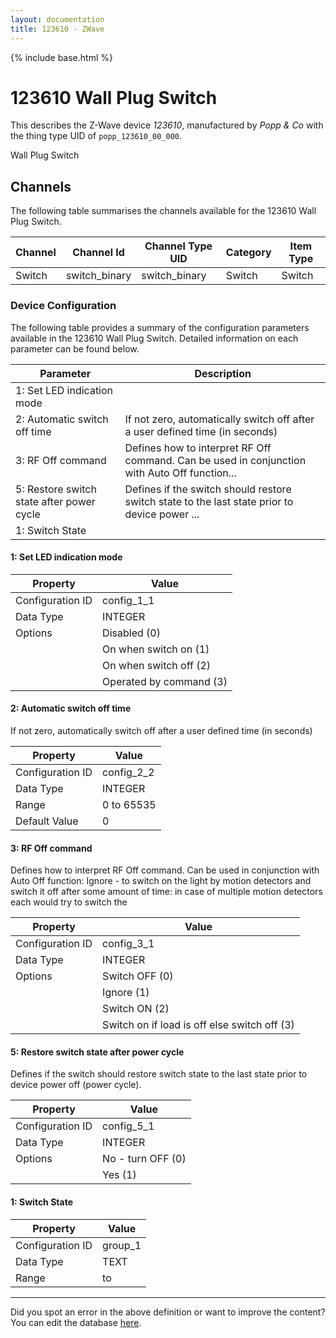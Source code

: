 ```yaml
---
layout: documentation
title: 123610 - ZWave
---
```


{% include base.html %}

# 123610 Wall Plug Switch

This describes the Z-Wave device *123610*, manufactured by *Popp &amp; Co* with the thing type UID of ```popp_123610_00_000```. 

Wall Plug Switch


## Channels
The following table summarises the channels available for the 123610 Wall Plug Switch.

| Channel | Channel Id | Channel Type UID | Category | Item Type |
|---------|------------|------------------|----------|-----------|
| Switch | switch_binary | switch_binary | Switch | Switch |


### Device Configuration
The following table provides a summary of the configuration parameters available in the 123610 Wall Plug Switch.
Detailed information on each parameter can be found below.

| Parameter   | Description |
|-------------|-------------|
| 1: Set LED indication mode |  |
| 2: Automatic switch off time | If not zero, automatically switch off after a user defined time (in seconds) |
| 3: RF Off command | Defines how to interpret RF Off command. Can be used in conjunction with Auto Off function... |
| 5: Restore switch state after power cycle | Defines if the switch should restore switch state to the last state prior to device power ... |
| 1: Switch State |  |


#### 1: Set LED indication mode


| Property         | Value    |
|------------------|----------|
| Configuration ID | config_1_1 |
| Data Type        | INTEGER || Default Value | 1 |
| Options | Disabled (0) |
|  | On when switch on (1) |
|  | On when switch off (2) |
|  | Operated by command (3) |


#### 2: Automatic switch off time

If not zero, automatically switch off after a user defined time (in seconds)


| Property         | Value    |
|------------------|----------|
| Configuration ID | config_2_2 |
| Data Type        | INTEGER |
| Range | 0 to 65535 |
| Default Value | 0 |


#### 3: RF Off command

Defines how to interpret RF Off command. Can be used in conjunction with Auto Off function: Ignore - to switch on the light by motion detectors and switch it off after some amount of time: in case of multiple motion detectors each would try to switch the


| Property         | Value    |
|------------------|----------|
| Configuration ID | config_3_1 |
| Data Type        | INTEGER || Default Value | 0 |
| Options | Switch OFF (0) |
|  | Ignore (1) |
|  | Switch ON (2) |
|  | Switch on if load is off else switch off (3) |


#### 5: Restore switch state after power cycle

Defines if the switch should restore switch state to the last state prior to device power off (power cycle).


| Property         | Value    |
|------------------|----------|
| Configuration ID | config_5_1 |
| Data Type        | INTEGER || Default Value | 1 |
| Options | No - turn OFF (0) |
|  | Yes (1) |


#### 1: Switch State


| Property         | Value    |
|------------------|----------|
| Configuration ID | group_1 |
| Data Type        | TEXT |
| Range |  to  |


---

Did you spot an error in the above definition or want to improve the content?
You can edit the database [here](http://www.cd-jackson.com/index.php/zwave/zwave-device-database/zwave-device-list/devicesummary/231).
